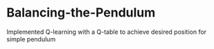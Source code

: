 # Balancing-the-Pendulum
Implemented Q-learning with a Q-table to achieve desired position for simple pendulum
